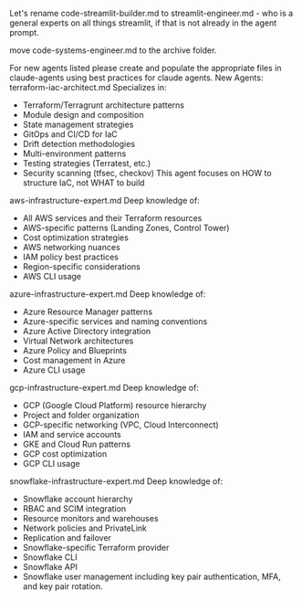 
Let's rename code-streamlit-builder.md to streamlit-engineer.md - who is a general experts on all things streamlit, if that is not already in the agent prompt.

move code-systems-engineer.md to the archive folder.

For new agents listed please create and populate the appropriate files in claude-agents using best practices for claude agents.
New Agents:
terraform-iac-architect.md
Specializes in:
- Terraform/Terragrunt architecture patterns
- Module design and composition
- State management strategies
- GitOps and CI/CD for IaC
- Drift detection methodologies
- Multi-environment patterns
- Testing strategies (Terratest, etc.)
- Security scanning (tfsec, checkov)
This agent focuses on HOW to structure IaC, not WHAT to build

aws-infrastructure-expert.md
Deep knowledge of:
- All AWS services and their Terraform resources
- AWS-specific patterns (Landing Zones, Control Tower)
- Cost optimization strategies
- AWS networking nuances
- IAM policy best practices
- Region-specific considerations
- AWS CLI usage

azure-infrastructure-expert.md
Deep knowledge of:
- Azure Resource Manager patterns
- Azure-specific services and naming conventions
- Azure Active Directory integration
- Virtual Network architectures
- Azure Policy and Blueprints
- Cost management in Azure
- Azure CLI usage

gcp-infrastructure-expert.md
Deep knowledge of:
- GCP (Google Cloud Platform) resource hierarchy
- Project and folder organization
- GCP-specific networking (VPC, Cloud Interconnect)
- IAM and service accounts
- GKE and Cloud Run patterns
- GCP cost optimization
- GCP CLI usage

snowflake-infrastructure-expert.md
Deep knowledge of:
- Snowflake account hierarchy
- RBAC and SCIM integration
- Resource monitors and warehouses
- Network policies and PrivateLink
- Replication and failover
- Snowflake-specific Terraform provider
- Snowflake CLI
- Snowflake API
- Snowflake user management including key pair authentication, MFA, and key pair rotation.
